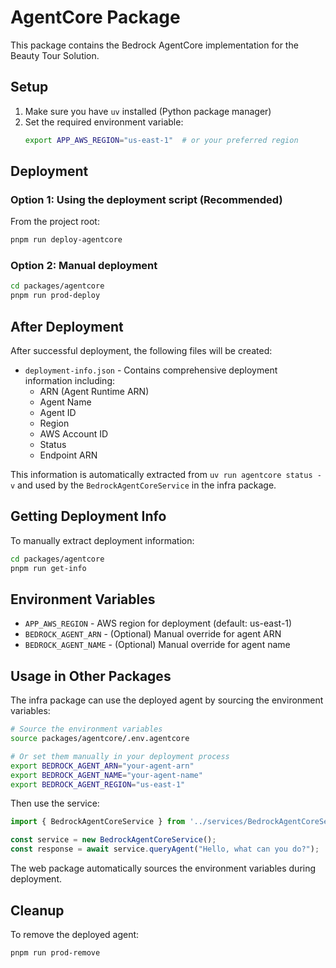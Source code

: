 # AgentCore Package

This package contains the Bedrock AgentCore implementation for the Beauty Tour Solution.

## Setup

1. Make sure you have `uv` installed (Python package manager)
2. Set the required environment variable:
   ```bash
   export APP_AWS_REGION="us-east-1"  # or your preferred region
   ```

## Deployment

### Option 1: Using the deployment script (Recommended)
From the project root:
```bash
pnpm run deploy-agentcore
```

### Option 2: Manual deployment
```bash
cd packages/agentcore
pnpm run prod-deploy
```

## After Deployment

After successful deployment, the following files will be created:
- `deployment-info.json` - Contains comprehensive deployment information including:
  - ARN (Agent Runtime ARN)
  - Agent Name
  - Agent ID
  - Region
  - AWS Account ID
  - Status
  - Endpoint ARN

This information is automatically extracted from `uv run agentcore status -v` and used by the `BedrockAgentCoreService` in the infra package.

## Getting Deployment Info

To manually extract deployment information:
```bash
cd packages/agentcore
pnpm run get-info
```

## Environment Variables

- `APP_AWS_REGION` - AWS region for deployment (default: us-east-1)
- `BEDROCK_AGENT_ARN` - (Optional) Manual override for agent ARN
- `BEDROCK_AGENT_NAME` - (Optional) Manual override for agent name

## Usage in Other Packages

The infra package can use the deployed agent by sourcing the environment variables:

```bash
# Source the environment variables
source packages/agentcore/.env.agentcore

# Or set them manually in your deployment process
export BEDROCK_AGENT_ARN="your-agent-arn"
export BEDROCK_AGENT_NAME="your-agent-name"
export BEDROCK_AGENT_REGION="us-east-1"
```

Then use the service:

```typescript
import { BedrockAgentCoreService } from '../services/BedrockAgentCoreService.js';

const service = new BedrockAgentCoreService();
const response = await service.queryAgent("Hello, what can you do?");
```

The web package automatically sources the environment variables during deployment.

## Cleanup

To remove the deployed agent:
```bash
pnpm run prod-remove
```